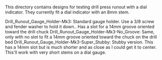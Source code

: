 This directory contains designs for testing drill press runout with a dial indicator. They currently fit a dial indicator with an 8mm stem.

Drill_Runout_Gauge_Holder-Mk3: Standard gauge holder. Use a 3/8 screw and fender washer to hold it down.. Has a slot for a 14mm groove oriented toward the drill chuck
Drill_Runout_Gauge_Holder-Mk3-No_Groove: Same, only with no slot to fit a 14mm groove oriented toward the chuck on the drill bed
Drill_Runout_Gauge_Holder-Mk3-Super_Stubby: Stubby version. This has a 14mm slot but is much shorter and as close as I could get it to center. This'll work with very short stems on a dial gauge.
